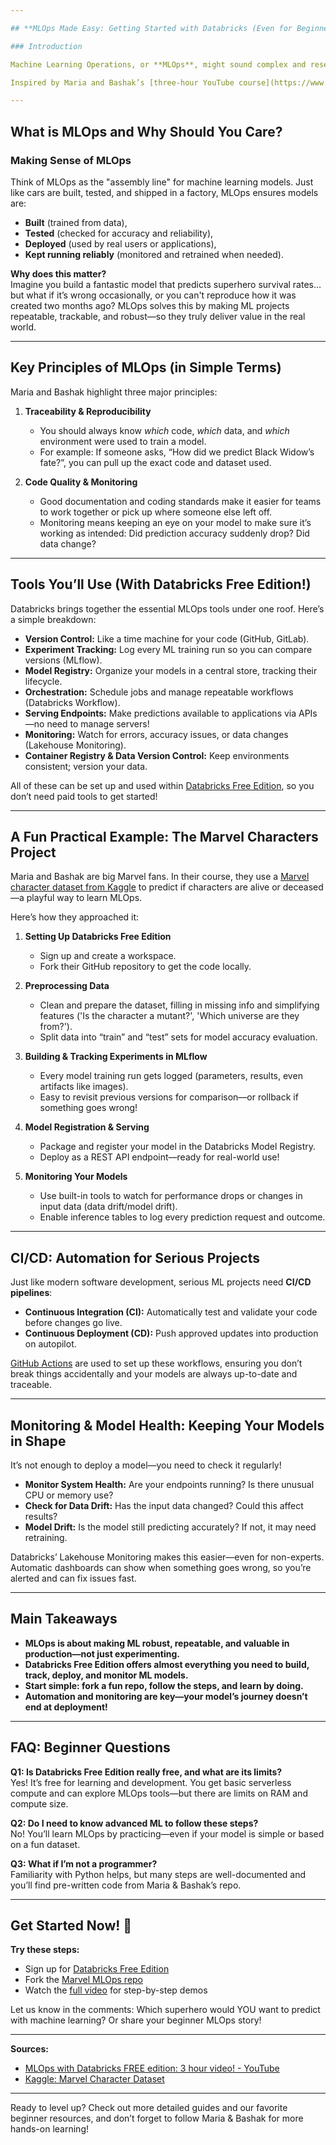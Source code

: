```yaml
---

## **MLOps Made Easy: Getting Started with Databricks (Even for Beginners!)**

### Introduction

Machine Learning Operations, or **MLOps**, might sound complex and reserved for big tech companies, but it’s becoming essential for anyone putting machine learning models into use. Recently, Databricks launched a free edition that makes getting hands-on with MLOps easier than ever. Whether you’re a Marvel fan or just curious about deploying ML models, this guide will walk you through what MLOps is, why it matters, and how you can start building robust AI solutions—all using the Databricks Free Edition.

Inspired by Maria and Bashak’s [three-hour YouTube course](https://www.youtube.com/watch?v=ds__AEIqUfE), we’ll break down the basics, the tools, and practical steps for beginners. Ready to bring your ML projects to life? Let’s dive in!

---
```


## **What is MLOps and Why Should You Care?**

### Making Sense of MLOps

Think of MLOps as the "assembly line" for machine learning models. Just like cars are built, tested, and shipped in a factory, MLOps ensures models are:

- **Built** (trained from data),
- **Tested** (checked for accuracy and reliability),
- **Deployed** (used by real users or applications),
- **Kept running reliably** (monitored and retrained when needed).

**Why does this matter?**  
Imagine you build a fantastic model that predicts superhero survival rates…but what if it’s wrong occasionally, or you can't reproduce how it was created two months ago? MLOps solves this by making ML projects repeatable, trackable, and robust—so they truly deliver value in the real world.

---

## **Key Principles of MLOps (in Simple Terms)**

Maria and Bashak highlight three major principles:

1. **Traceability & Reproducibility**  
   - You should always know *which* code, *which* data, and *which* environment were used to train a model.
   - For example: If someone asks, “How did we predict Black Widow’s fate?”, you can pull up the exact code and dataset used.

2. **Code Quality & Monitoring**
   - Good documentation and coding standards make it easier for teams to work together or pick up where someone else left off.
   - Monitoring means keeping an eye on your model to make sure it’s working as intended: Did prediction accuracy suddenly drop? Did data change?

---

## **Tools You’ll Use (With Databricks Free Edition!)**

Databricks brings together the essential MLOps tools under one roof. Here’s a simple breakdown:

- **Version Control:** Like a time machine for your code (GitHub, GitLab).
- **Experiment Tracking:** Log every ML training run so you can compare versions (MLflow).
- **Model Registry:** Organize your models in a central store, tracking their lifecycle.
- **Orchestration:** Schedule jobs and manage repeatable workflows (Databricks Workflow).
- **Serving Endpoints:** Make predictions available to applications via APIs—no need to manage servers!
- **Monitoring:** Watch for errors, accuracy issues, or data changes (Lakehouse Monitoring).
- **Container Registry & Data Version Control:** Keep environments consistent; version your data.

All of these can be set up and used within [Databricks Free Edition](https://www.youtube.com/watch?v=ds__AEIqUfE), so you don’t need paid tools to get started!

---

## **A Fun Practical Example: The Marvel Characters Project**

Maria and Bashak are big Marvel fans. In their course, they use a [Marvel character dataset from Kaggle](https://www.kaggle.com/datasets/juanumusic/marvel-character-dataset) to predict if characters are alive or deceased—a playful way to learn MLOps.

Here’s how they approached it:

1. **Setting Up Databricks Free Edition**
   - Sign up and create a workspace.
   - Fork their GitHub repository to get the code locally.

2. **Preprocessing Data**
   - Clean and prepare the dataset, filling in missing info and simplifying features ('Is the character a mutant?', 'Which universe are they from?').
   - Split data into “train” and “test” sets for model accuracy evaluation.

3. **Building & Tracking Experiments in MLflow**
   - Every model training run gets logged (parameters, results, even artifacts like images).
   - Easy to revisit previous versions for comparison—or rollback if something goes wrong!

4. **Model Registration & Serving**
   - Package and register your model in the Databricks Model Registry.
   - Deploy as a REST API endpoint—ready for real-world use!

5. **Monitoring Your Models**
   - Use built-in tools to watch for performance drops or changes in input data (data drift/model drift).
   - Enable inference tables to log every prediction request and outcome.

---

## **CI/CD: Automation for Serious Projects**

Just like modern software development, serious ML projects need **CI/CD pipelines**:

- **Continuous Integration (CI):** Automatically test and validate your code before changes go live.
- **Continuous Deployment (CD):** Push approved updates into production on autopilot.

[GitHub Actions](https://docs.github.com/en/actions) are used to set up these workflows, ensuring you don’t break things accidentally and your models are always up-to-date and traceable.

---

## **Monitoring & Model Health: Keeping Your Models in Shape**

It’s not enough to deploy a model—you need to check it regularly!

- **Monitor System Health:** Are your endpoints running? Is there unusual CPU or memory use?
- **Check for Data Drift:** Has the input data changed? Could this affect results?
- **Model Drift:** Is the model still predicting accurately? If not, it may need retraining.

Databricks’ Lakehouse Monitoring makes this easier—even for non-experts. Automatic dashboards can show when something goes wrong, so you’re alerted and can fix issues fast.

---

## **Main Takeaways**

- **MLOps is about making ML robust, repeatable, and valuable in production—not just experimenting.**
- **Databricks Free Edition offers almost everything you need to build, track, deploy, and monitor ML models.**
- **Start simple: fork a fun repo, follow the steps, and learn by doing.**
- **Automation and monitoring are key—your model’s journey doesn’t end at deployment!**

---

## **FAQ: Beginner Questions**

**Q1: Is Databricks Free Edition really free, and what are its limits?**  
Yes! It’s free for learning and development. You get basic serverless compute and can explore MLOps tools—but there are limits on RAM and compute size.

**Q2: Do I need to know advanced ML to follow these steps?**  
No! You’ll learn MLOps by practicing—even if your model is simple or based on a fun dataset.

**Q3: What if I’m not a programmer?**  
Familiarity with Python helps, but many steps are well-documented and you’ll find pre-written code from Maria & Bashak’s repo.

---

## **Get Started Now! 🚀**

**Try these steps:**
- Sign up for [Databricks Free Edition](https://www.youtube.com/watch?v=ds__AEIqUfE)
- Fork the [Marvel MLOps repo](https://www.kaggle.com/datasets/juanumusic/marvel-character-dataset)
- Watch the [full video](https://www.youtube.com/watch?v=ds__AEIqUfE) for step-by-step demos

Let us know in the comments: Which superhero would YOU want to predict with machine learning? Or share your beginner MLOps story!

---

**Sources:**
- [MLOps with Databricks FREE edition: 3 hour video! - YouTube](https://www.youtube.com/watch?v=ds__AEIqUfE)
- [Kaggle: Marvel Character Dataset](https://www.kaggle.com/datasets/juanumusic/marvel-character-dataset)

---

Ready to level up? Check out more detailed guides and our favorite beginner resources, and don’t forget to follow Maria & Bashak for more hands-on learning!